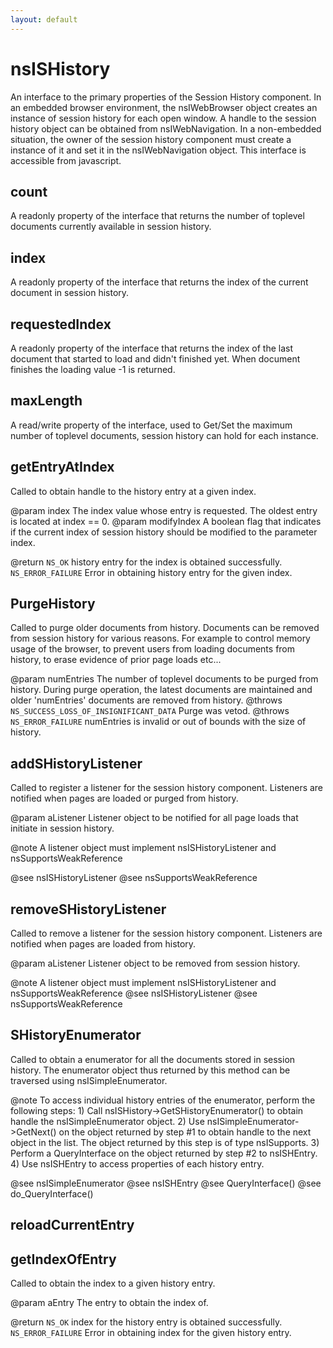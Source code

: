 ```yaml
---
layout: default
---
```


# nsISHistory #

An interface to the primary properties of the Session History
component. In an embedded browser environment, the nsIWebBrowser
object creates an instance of session history for each open window.
A handle to the session history object can be obtained from
nsIWebNavigation. In a non-embedded situation, the  owner of the
session history component must create a instance of it and set
it in the nsIWebNavigation object.
This interface is accessible from javascript.


## count ##

A readonly property of the interface that returns 
the number of toplevel documents currently available
in session history.


## index ##

A readonly property of the interface that returns 
the index of the current document in session history.


## requestedIndex ##

A readonly property of the interface that returns 
the index of the last document that started to load and
didn't finished yet. When document finishes the loading
value -1 is returned.


## maxLength ##

A read/write property of the interface, used to Get/Set
the maximum number of toplevel documents, session history 
can hold for each instance. 


## getEntryAtIndex ##

Called to obtain handle to the history entry at a
given index.

@param index             The index value whose entry is requested.
                         The oldest entry is located at index == 0.
@param modifyIndex       A boolean flag that indicates if the current
                         index of session history should be modified 
                         to the parameter index.

@return                  <code>NS_OK</code> history entry for 
                         the index is obtained successfully.
                         <code>NS_ERROR_FAILURE</code> Error in obtaining
                         history entry for the given index.


## PurgeHistory ##

Called to purge older documents from history.
Documents can be removed from session history for various 
reasons. For example to  control memory usage of the browser, to 
prevent users from loading documents from history, to erase evidence of
prior page loads etc...

@param numEntries        The number of toplevel documents to be
                         purged from history. During purge operation,
                         the latest documents are maintained and older 
                         'numEntries' documents are removed from history.
@throws                  <code>NS_SUCCESS_LOSS_OF_INSIGNIFICANT_DATA</code> Purge was vetod.
@throws                  <code>NS_ERROR_FAILURE</code> numEntries is
                         invalid or out of bounds with the size of history.
                         


## addSHistoryListener ##

Called to register a listener for the session history component.
Listeners are notified when pages are loaded or purged from history.

@param aListener         Listener object to be notified for all
                         page loads that initiate in session history.

@note                    A listener object must implement 
                         nsISHistoryListener and nsSupportsWeakReference

@see nsISHistoryListener
@see nsSupportsWeakReference


## removeSHistoryListener ##

Called to remove a listener for the session history component.
Listeners are notified when pages are loaded from history.

@param aListener         Listener object to be removed from 
                         session history.

@note                    A listener object must implement 
                         nsISHistoryListener and nsSupportsWeakReference
@see nsISHistoryListener
@see nsSupportsWeakReference


## SHistoryEnumerator ##

Called to obtain a enumerator for all the  documents stored in 
session history. The enumerator object thus returned by this method
can be traversed using nsISimpleEnumerator. 

@note  To access individual history entries of the enumerator, perform the
       following steps:
       1) Call nsISHistory->GetSHistoryEnumerator() to obtain handle 
          the nsISimpleEnumerator object.
       2) Use nsISimpleEnumerator->GetNext() on the object returned
          by step #1 to obtain handle to the next object in the list. 
          The object returned by this step is of type nsISupports.
       3) Perform a QueryInterface on the object returned by step #2 
          to nsISHEntry.
       4) Use nsISHEntry to access properties of each history entry. 

@see nsISimpleEnumerator
@see nsISHEntry
@see QueryInterface()
@see do_QueryInterface()


## reloadCurrentEntry ##

## getIndexOfEntry ##

Called to obtain the index to a given history entry.

@param aEntry            The entry to obtain the index of.

@return                  <code>NS_OK</code> index for the history entry
                         is obtained successfully.
                         <code>NS_ERROR_FAILURE</code> Error in obtaining
                         index for the given history entry.

